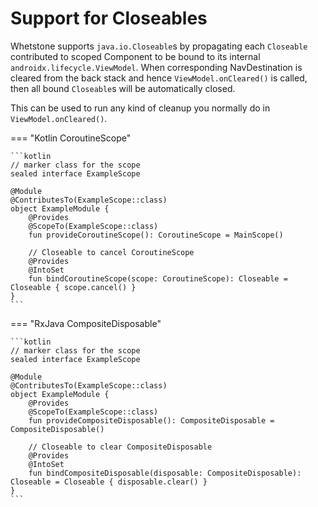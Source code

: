 # Support for Closeables

Whetstone supports `java.io.Closeable`s by propagating each `Closeable` contributed
to scoped Component to be bound to its internal `androidx.lifecycle.ViewModel`. When
corresponding NavDestination is cleared from the back stack and hence `ViewModel.onCleared()`
is called, then all bound `Closeable`s will be automatically closed.

This can be used to run any kind of cleanup you normally do in `ViewModel.onCleared()`.

=== "Kotlin CoroutineScope"

    ```kotlin
    // marker class for the scope
    sealed interface ExampleScope

    @Module
    @ContributesTo(ExampleScope::class)
    object ExampleModule {
        @Provides
        @ScopeTo(ExampleScope::class)
        fun provideCoroutineScope(): CoroutineScope = MainScope()

        // Closeable to cancel CoroutineScope
        @Provides
        @IntoSet
        fun bindCoroutineScope(scope: CoroutineScope): Closeable = Closeable { scope.cancel() }
    }
    ```

=== "RxJava CompositeDisposable"

    ```kotlin
    // marker class for the scope
    sealed interface ExampleScope

    @Module
    @ContributesTo(ExampleScope::class)
    object ExampleModule {
        @Provides
        @ScopeTo(ExampleScope::class)
        fun provideCompositeDisposable(): CompositeDisposable = CompositeDisposable()

        // Closeable to clear CompositeDisposable
        @Provides
        @IntoSet
        fun bindCompositeDisposable(disposable: CompositeDisposable): Closeable = Closeable { disposable.clear() }
    }
    ```


